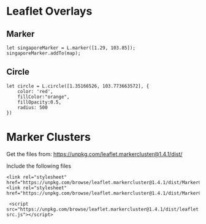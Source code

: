 # Leaflet Overlays

## Marker

```
let singaporeMarker = L.marker([1.29, 103.85]);
singaporeMarker.addTo(map);
```

## Circle
```
let circle = L.circle([1.35166526, 103.773663572], {
    color: 'red',
    fillColor:"orange",
    fillOpacity:0.5,
    radius: 500
})
```

# Marker Clusters

Get the files from: https://unpkg.com/leaflet.markercluster@1.4.1/dist/

Include the following files
```
<link rel="stylesheet" href="https://unpkg.com/browse/leaflet.markercluster@1.4.1/dist/MarkerCluster.Default.css">
<link rel="stylesheet" href="https://unpkg.com/browse/leaflet.markercluster@1.4.1/dist/MarkerCluster.css">
```

```
 <script src="https://unpkg.com/browse/leaflet.markercluster@1.4.1/dist/leaflet.markercluster-src.js"></script>
 ```

